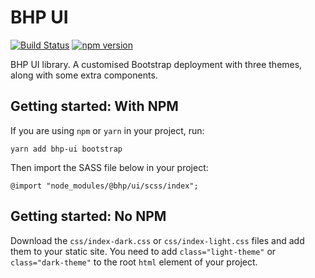# BHP UI

<!-- Badges section here. -->
[![Build Status](https://travis-ci.org/BHP-DevHub/bhp-ui.svg?branch=master)](https://travis-ci.org/BHP-DevHub/bhp-ui)
[![npm version](https://badge.fury.io/js/%40bhp%2Fui.svg)](https://badge.fury.io/js/%40bhp%2Fui)

BHP UI library. A customised Bootstrap deployment with three themes, along with
some extra components.

## Getting started: With NPM

If you are using `npm` or `yarn` in your project, run:

```
yarn add bhp-ui bootstrap
```

Then import the SASS file below in your project:

```
@import "node_modules/@bhp/ui/scss/index";
```
## Getting started: No NPM

Download the `css/index-dark.css` or `css/index-light.css` files and add them to your static site.
You need to add `class="light-theme"` or `class="dark-theme"` to the root `html` element of your project.
